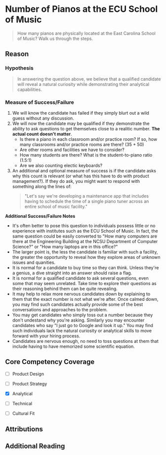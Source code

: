 # Number of Pianos at the ECU School of Music
> How many pianos are physically located at the East Carolina School of Music? Walk us through the steps.

## Reason
### Hypothesis
> In answering the question above, we believe that a qualified candidate will reveal a natural curiosity while demonstrating their analytical capabilities. 

### Measure of Success/Failure 
1. We will know the candidate has failed if they simply blurt out a wild guess without any discussion.
2. We will now the candidate may be qualified if they demonstrate the ability to ask questions to get themselves close to a realitic number. **The actual count doesn't matter**.
   * Is there a piano in each classroom and/or practice room? If so, how many classrooms and/or practice rooms are there? (35 + 50)
   * Are other rooms and facilities we have to consider?
   * How many students are there? What is the student-to-piano ratio (1.5:1)
   * Are we also counting electic keyboards?
3. An additional and optional measure of success is if the candidate asks why this count is relevant (or what has this have to do with product management?). If they do ask, you might want to respond with something along the lines of:
   > "Let's say we're developing a maintenance app that includes having to schedule the time of a single piano tuner across an entire school of music facility."

**Additional Success/Failure Notes** 
* It's often better to pose this question to individuals possess little or no experience with institutes such as the ECU School of Music. In fact, the same question could be easily converted to "How many computers are there at the Engineering Building at the NCSU Department of Computer Science?" or "How many laptops are in this office?"
* The larger point is, the less the candidate is familiar with such a facility, the greater the opportunity to reveal how they explore areas of unknown issues and quanities. 
* It is normal for a candidate to buy time so they can think. Unless they're a genius, a dive straight into an answer should raise a flag.
* It is normal for a qualified candidate to ask several questions, even some that may seem unrelated. Take time to explore their questions as their reasoning behind them can be quite revealing.
* It may help to relax more nervous candidates down by explaining to them that the exact number is not what we're after. Once calmed down, you may find such candidates actually provide some of the best conversations and approaches to the problem.
* You may get candidates who simply toss out a number because they don't undestand why you're asking. Similarly you may encounter candidates who say "I just go to Google and look it up." You may find such individuals lack the natural curiosity or analytical skills to move forward with your hiring process.
* Candidates are nervous enough, no need to toss questions at them that include having to have memorized some scientific equation. 

## Core Competency Coverage
- [ ] Product Design
- [ ] Product Strategy
- [x] Analytical
- [ ] Technical
- [ ] Cultural Fit


## Attributions

## Additional Reading